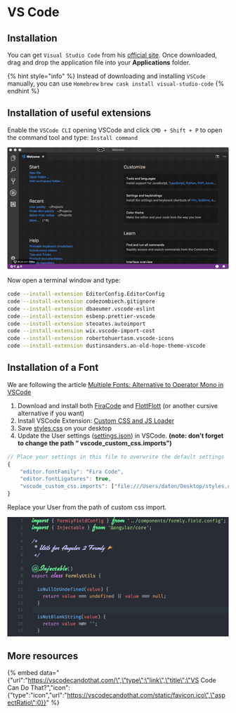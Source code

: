 # VS Code

## Installation

You can get `Visual Studio Code` from his [official site](https://code.visualstudio.com/). Once downloaded, drag and drop the application file into your **Applications** folder.

{% hint style="info" %}
Instead of downloading and installing `VSCode` manually, you can use `Homebrew` `brew cask install visual-studio-code`
{% endhint %}

## Installation of useful extensions

Enable the `VSCode CLI` opening VSCode and click `CMD + Shift + P` to open the command tool and type: `Install command`

![](.gitbook/assets/2018-06-06-12.57.07.gif)

Now open a terminal window and type: 

```bash
code --install-extension EditorConfig.EditorConfig
code --install-extension codezombiech.gitignore
code --install-extension dbaeumer.vscode-eslint
code --install-extension esbenp.prettier-vscode
code --install-extension steoates.autoimport
code --install-extension wix.vscode-import-cost
code --install-extension robertohuertasm.vscode-icons
code --install-extension dustinsanders.an-old-hope-theme-vscode
```

## Installation of a Font

We are following the article [Multiple Fonts: Alternative to Operator Mono in VSCode](https://medium.com/@zamamohammed/multiple-fonts-alternative-to-operator-mono-in-vscode-7745b52120a0)

1. Download and install both [FiraCode](https://github.com/tonsky/FiraCode) and [FlottFlott](http://www.dafont.com/flottflott.font) \(or another cursive alternative if you want\)
2. Install VSCode Extension: [Custom CSS and JS Loader](https://marketplace.visualstudio.com/items?itemName=be5invis.vscode-custom-css)
3. Save [styles.css](https://gist.githubusercontent.com/mohammedzamakhan/03be8cb8bcab53b09772db4d09b7d32e/raw/6d86ae0b78c54810130091304c51e8614f4f4199/styles.css) on your desktop
4. Update the User settings \([settings.json](https://gist.githubusercontent.com/mohammedzamakhan/e8f10b5d759c01e1b9d7de7bccc3832c/raw/538b4e4b4d44af31e1b8ac3420f884d84c3d139b/settings.json)\) in VSCode. **\(note: don’t forget to change the path “ vscode\_custom\_css.imports”\)**

```javascript
// Place your settings in this file to overwrite the default settings
{
    "editor.fontFamily": "Fira Code",
    "editor.fontLigatures": true,
    "vscode_custom_css.imports": ["file:///Users/daton/Desktop/styles.css"]
}
```

Replace your User from the path of custom css import.

![The result should look like this.](.gitbook/assets/1_ehwritlj5wtgd3vbbiwglq.png)

## More resources 

{% embed data="{\"url\":\"https://vscodecandothat.com/\",\"type\":\"link\",\"title\":\"VS Code Can Do That?\",\"icon\":{\"type\":\"icon\",\"url\":\"https://vscodecandothat.com/static/favicon.ico\",\"aspectRatio\":0}}" %}



